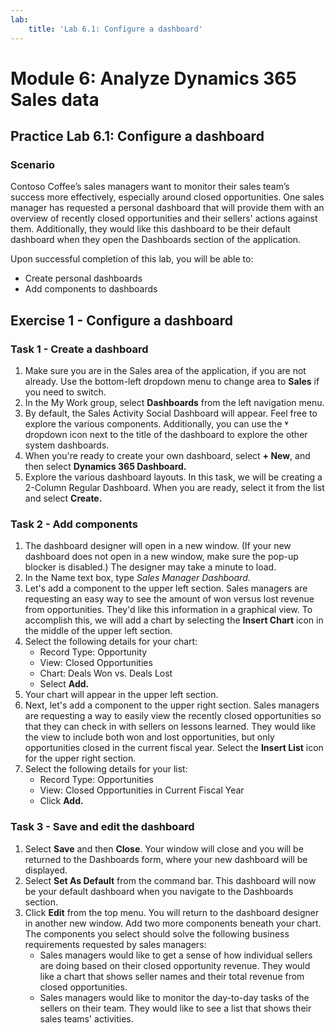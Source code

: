 ```yaml
---
lab:
    title: 'Lab 6.1: Configure a dashboard'
---
```


# Module 6: Analyze Dynamics 365 Sales data

## Practice Lab 6.1: Configure a dashboard

### Scenario
Contoso Coffee’s sales managers want to monitor their sales team’s success more effectively, especially around closed opportunities. One sales manager has requested a personal dashboard that will provide them with an overview of recently closed opportunities and their sellers' actions against them. Additionally, they would like this dashboard to be their default dashboard when they open the Dashboards section of the application.

Upon successful completion of this lab, you will be able to:
- Create personal dashboards
- Add components to dashboards

## Exercise 1 - Configure a dashboard 
### Task 1 - Create a dashboard
1. Make sure you are in the Sales area of the application, if you are not already. Use the bottom-left dropdown menu to change area to **Sales** if you need to switch.
2. In the My Work group, select **Dashboards** from the left navigation menu.
3. By default, the Sales Activity Social Dashboard will appear. Feel free to explore the various components. Additionally, you can use the **˅** dropdown icon next to the title of the dashboard to explore the other system dashboards.
4. When you're ready to create your own dashboard, select **+ New**, and then select **Dynamics 365 Dashboard.**
5. Explore the various dashboard layouts. In this task, we will be creating a 2-Column Regular Dashboard. When you are ready, select it from the list and select **Create.**

### Task 2 - Add components
1. The dashboard designer will open in a new window. (If your new dashboard does not open in a new window, make sure the pop-up blocker is disabled.) The designer may take a minute to load.
2. In the Name text box, type *Sales Manager Dashboard*.
3. Let's add a component to the upper left section. Sales managers are requesting an easy way to see the amount of won versus lost revenue from opportunities. They'd like this information in a graphical view. To accomplish this, we will add a chart by selecting the **Insert Chart** icon in the middle of the upper left section.
4. Select the following details for your chart:
   - Record Type: Opportunity
   - View: Closed Opportunities
   - Chart: Deals Won vs. Deals Lost
   - Select **Add.**
5. Your chart will appear in the upper left section.
6. Next, let's add a component to the upper right section. Sales managers are requesting a way to easily view the recently closed opportunities so that they can check in with sellers on lessons learned. They would like the view to include both won and lost opportunities, but only opportunities closed in the current fiscal year. Select the **Insert List** icon for the upper right section.
7. Select the following details for your list:
   - Record Type: Opportunities
   - View: Closed Opportunities in Current Fiscal Year
   - Click **Add.**

### Task 3 - Save and edit the dashboard
1. Select **Save** and then **Close**. Your window will close and you will be returned to the Dashboards form, where your new dashboard will be displayed.
2. Select **Set As Default** from the command bar. This dashboard will now be your default dashboard when you navigate to the Dashboards section.
3. Click **Edit** from the top menu. You will return to the dashboard designer in another new window. Add two more components beneath your chart. The components you select should solve the following business requirements requested by sales managers:
   - Sales managers would like to get a sense of how individual sellers are doing based on their closed opportunity revenue. They would like a chart that shows seller names and their total revenue from closed opportunities.
   - Sales managers would like to monitor the day-to-day tasks of the sellers on their team. They would like to see a list that shows their sales teams' activities.
